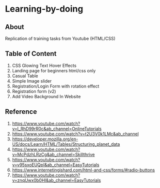 # Learning-by-doing

## About

Replication of training tasks from Youtube (HTML/CSS)

## Table of Content

1. CSS Glowing Text Hover Effects
2. Landing page for beginners html/css only 
3. Casual Table
4. Simple Image slider
5. Registration/Login Form with rotation effect
6. Registration form (v2)
7. Add Video Background In Website
## Reference

1. https://www.youtube.com/watch?v=I_RhD99rR0c&ab_channel=OnlineTutorials
2. https://www.youtube.com/watch?v=t2U3V0k1LMc&ab_channel
3. https://developer.mozilla.org/en-US/docs/Learn/HTML/Tables/Structuring_planet_data
4. https://www.youtube.com/watch?v=McPdzhLRzCg&ab_channel=Skillthrive 
5. https://www.youtube.com/watch?v=v95sxoEUQpI&ab_channel=EasyTutorials
6. https://www.internetingishard.com/html-and-css/forms/#radio-buttons
7. https://www.youtube.com/watch?v=znqUwx0b0HI&ab_channel=EasyTutorials